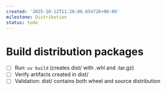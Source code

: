 ```yaml
---
created: '2025-10-12T11:26:06.054726+00:00'
milestone: Distribution
status: todo
---
```


# Build distribution packages

- [ ] Run: `uv build` (creates dist/ with .whl and .tar.gz)
- [ ] Verify artifacts created in dist/
- [ ] Validation: dist/ contains both wheel and source distribution

